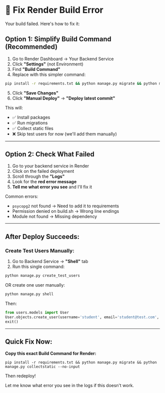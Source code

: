 # 🔧 Fix Render Build Error

Your build failed. Here's how to fix it:

## Option 1: Simplify Build Command (Recommended)

1. Go to Render Dashboard → Your Backend Service
2. Click **"Settings"** (not Environment)
3. Find **"Build Command"**
4. Replace with this simpler command:

```bash
pip install -r requirements.txt && python manage.py migrate && python manage.py collectstatic --no-input
```

5. Click **"Save Changes"**
6. Click **"Manual Deploy"** → **"Deploy latest commit"**

This will:
- ✅ Install packages
- ✅ Run migrations
- ✅ Collect static files
- ❌ Skip test users for now (we'll add them manually)

---

## Option 2: Check What Failed

1. Go to your backend service in Render
2. Click on the failed deployment
3. Scroll through the **"Logs"** 
4. Look for the **red error message**
5. **Tell me what error you see** and I'll fix it

Common errors:
- `psycopg2` not found → Need to add it to requirements
- Permission denied on build.sh → Wrong line endings
- Module not found → Missing dependency

---

## After Deploy Succeeds:

### Create Test Users Manually:

1. Go to Backend Service → **"Shell"** tab
2. Run this single command:
```bash
python manage.py create_test_users
```

OR create one user manually:
```python
python manage.py shell
```
Then:
```python
from users.models import User
User.objects.create_user(username='student', email='student@test.com', password='student123', role='student')
exit()
```

---

## Quick Fix Now:

**Copy this exact Build Command for Render:**

```
pip install -r requirements.txt && python manage.py migrate && python manage.py collectstatic --no-input
```

Then redeploy!

Let me know what error you see in the logs if this doesn't work.
